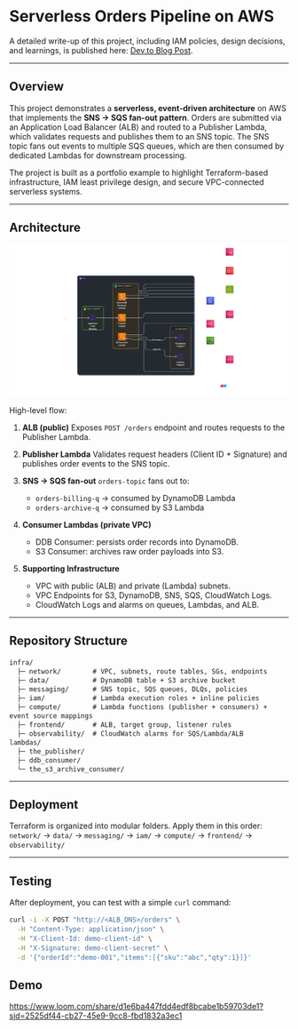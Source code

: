 # Serverless Orders Pipeline on AWS

A detailed write-up of this project, including IAM policies, design decisions, and learnings, is published here: [Dev.to Blog Post](https://dev.to/ajithmanmu/hands-on-with-aws-building-and-securing-a-3-tier-web-app-1fjb).

---

## Overview

This project demonstrates a **serverless, event-driven architecture** on AWS that implements the **SNS → SQS fan-out pattern**. Orders are submitted via an Application Load Balancer (ALB) and routed to a Publisher Lambda, which validates requests and publishes them to an SNS topic. The SNS topic fans out events to multiple SQS queues, which are then consumed by dedicated Lambdas for downstream processing.

The project is built as a portfolio example to highlight Terraform-based infrastructure, IAM least privilege design, and secure VPC-connected serverless systems.

---

## Architecture

![architecture](architecture.png)  

High-level flow:

1. **ALB (public)**
   Exposes `POST /orders` endpoint and routes requests to the Publisher Lambda.

2. **Publisher Lambda**
   Validates request headers (Client ID + Signature) and publishes order events to the SNS topic.

3. **SNS → SQS fan-out**
   `orders-topic` fans out to:

   * `orders-billing-q` → consumed by DynamoDB Lambda
   * `orders-archive-q` → consumed by S3 Lambda

4. **Consumer Lambdas (private VPC)**

   * DDB Consumer: persists order records into DynamoDB.
   * S3 Consumer: archives raw order payloads into S3.

5. **Supporting Infrastructure**

   * VPC with public (ALB) and private (Lambda) subnets.
   * VPC Endpoints for S3, DynamoDB, SNS, SQS, CloudWatch Logs.
   * CloudWatch Logs and alarms on queues, Lambdas, and ALB.


---

## Repository Structure

```
infra/
  ├─ network/        # VPC, subnets, route tables, SGs, endpoints
  ├─ data/           # DynamoDB table + S3 archive bucket
  ├─ messaging/      # SNS topic, SQS queues, DLQs, policies
  ├─ iam/            # Lambda execution roles + inline policies
  ├─ compute/        # Lambda functions (publisher + consumers) + event source mappings
  ├─ frontend/       # ALB, target group, listener rules
  ├─ observability/  # CloudWatch alarms for SQS/Lambda/ALB
lambdas/
  ├─ the_publisher/
  ├─ ddb_consumer/
  └─ the_s3_archive_consumer/
```

---

## Deployment

Terraform is organized into modular folders. Apply them in this order:
`network/` → `data/` → `messaging/` → `iam/` → `compute/` → `frontend/` → `observability/`

---

## Testing

After deployment, you can test with a simple `curl` command:

```bash
curl -i -X POST "http://<ALB_DNS>/orders" \
  -H "Content-Type: application/json" \
  -H "X-Client-Id: demo-client-id" \
  -H "X-Signature: demo-client-secret" \
  -d '{"orderId":"demo-001","items":[{"sku":"abc","qty":1}]}'
```

## Demo

https://www.loom.com/share/d1e6ba447fdd4edf8bcabe1b59703de1?sid=2525df44-cb27-45e9-9cc8-fbd1832a3ec1
